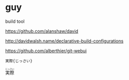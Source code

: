 guy
===

build tool

https://github.com/alanshaw/david

http://davidwalsh.name/declarative-build-configurations

https://github.com/alberthier/git-webui

`実際{じっさい}`

<ruby class="" style="vertical-align: 14px;">
<rb>実際</rb>
<rt>じっさい</rt>
</ruby>

